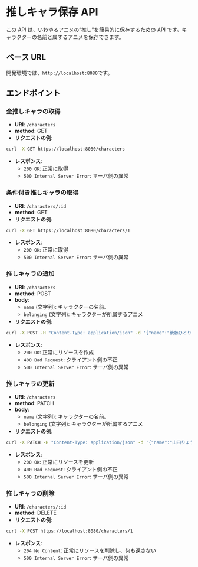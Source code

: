 # 推しキャラ保存 API

この API は、いわゆるアニメの”推し”を簡易的に保存するための API です。キャラクターの名前と属するアニメを保存できます。

## ベース URL

開発環境では、`http://localhost:8080`です。

## エンドポイント

### 全推しキャラの取得

- **URI**: `/characters`
- **method**: GET
- **リクエストの例**:

```sh
curl -X GET https://localhost:8080/characters
```

- **レスポンス**:
  - `200 OK`: 正常に取得
  - `500 Internal Server Error`: サーバ側の異常

### 条件付き推しキャラの取得

- **URI**: `/characters/:id`
- **method**: GET
- **リクエストの例**:

```sh
curl -X GET https://localhost:8080/characters/1
```

- **レスポンス**:
  - `200 OK`: 正常に取得
  - `500 Internal Server Error`: サーバ側の異常

### 推しキャラの追加

- **URI**: `/characters`
- **method**: POST
- **body**:
  - `name` (文字列): キャラクターの名前。
  - `belonging` (文字列): キャラクターが所属するアニメ
- **リクエストの例**:

```sh
curl -X POST -H "Content-Type: application/json" -d '{"name":"後藤ひとり","belonging":"ぼっちざろっく"}' http://localhost:8080/characters

```

- **レスポンス**:
  - `200 OK`: 正常にリソースを作成
  - `400 Bad Request`: クライアント側の不正
  - `500 Internal Server Error`: サーバ側の異常

### 推しキャラの更新

- **URI**: `/characters`
- **method**: PATCH
- **body**:
  - `name` (文字列): キャラクターの名前。
  - `belonging` (文字列): キャラクターが所属するアニメ
- **リクエストの例**:

```sh
curl -X PATCH -H "Content-Type: application/json" -d '{"name":"山田りょう","belonging":"ぼっちざろっく"}' http://localhost:8080/characters

```

- **レスポンス**:
  - `200 OK`: 正常にリソースを更新
  - `400 Bad Request`: クライアント側の不正
  - `500 Internal Server Error`: サーバ側の異常

### 推しキャラの削除

- **URI**: `/characters/:id`
- **method**: DELETE
- **リクエストの例**:

```sh
curl -X POST https://localhost:8080/characters/1
```

- **レスポンス**:
  - `204 No Content`: 正常にリソースを削除し、何も返さない
  - `500 Internal Server Error`: サーバ側の異常
